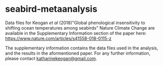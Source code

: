 # seabird-metaanalysis

Data files for Keogan _et al_ (2018)"Global phenological insensitivity to shifting ocean temperatures among seabirds" Nature Climate Change are available in the Supplementary Information section of the paper here: https://www.nature.com/articles/s41558-018-0115-z

The supplementary information contains the data files used in the analysis, and the results in the aformentioned paper. For any further information, please contact katharinekeogan@gmail.com.

